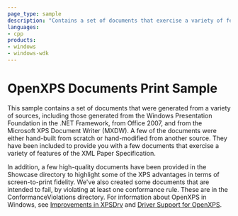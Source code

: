 ```yaml
---
page_type: sample
description: "Contains a set of documents that exercise a variety of features of OpenXPS."
languages:
- cpp
products:
- windows
- windows-wdk
---
```


# OpenXPS Documents Print Sample

This sample contains a set of documents that were generated from a variety of sources, including those generated from the Windows Presentation Foundation in the .NET Framework, from Office 2007, and from the Microsoft XPS Document Writer (MXDW). A few of the documents were either hand-built from scratch or hand-modified from another source. They have been included to provide you with a few documents that exercise a variety of features of the XML Paper Specification.

In addition, a few high-quality documents have been provided in the Showcase directory to highlight some of the XPS advantages in terms of screen-to-print fidelity. We've also created some documents that are intended to fail, by violating at least one conformance rule. These are in the ConformanceViolations directory. For information about OpenXPS in Windows, see [Improvements in XPSDrv](https://docs.microsoft.com/windows-hardware/drivers/print/improvements-in-xpsdrv) and [Driver Support for OpenXPS](https://docs.microsoft.com/windows-hardware/drivers/print/driver-support-for-openxps).
